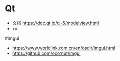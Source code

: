 # Qt
- 文档 https://doc.qt.io/qt-5/modelview.html
- xx

#imgui
- https://www.worldlink.com.cn/en/osdir/imgui.html
- https://github.com/ocornut/imgui
